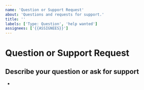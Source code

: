 ```yaml
---
name: 'Question or Support Request'
about: 'Questions and requests for support.'
title: ''
labels: ['Type: Question', 'help wanted']
assignees: ['{{ASSIGNEES}}']
---
```


# Question or Support Request

## Describe your question or ask for support

<!--
A clear and concise description of what your doubt is
-->

-
